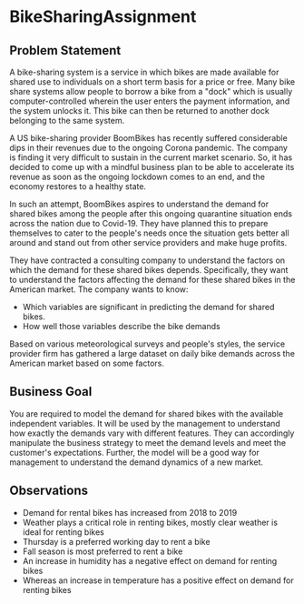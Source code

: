 # BikeSharingAssignment

## Problem Statement
A bike-sharing system is a service in which bikes are made available for shared use to individuals on a short term basis for a price or free. Many bike share systems allow people to borrow a bike from a "dock" which is usually computer-controlled wherein the user enters the payment information, and the system unlocks it. This bike can then be returned to another dock belonging to the same system.

A US bike-sharing provider BoomBikes has recently suffered considerable dips in their revenues due to the ongoing Corona pandemic. The company is finding it very difficult to sustain in the current market scenario. So, it has decided to come up with a mindful business plan to be able to accelerate its revenue as soon as the ongoing lockdown comes to an end, and the economy restores to a healthy state. 

In such an attempt, BoomBikes aspires to understand the demand for shared bikes among the people after this ongoing quarantine situation ends across the nation due to Covid-19. They have planned this to prepare themselves to cater to the people's needs once the situation gets better all around and stand out from other service providers and make huge profits.

They have contracted a consulting company to understand the factors on which the demand for these shared bikes depends. Specifically, they want to understand the factors affecting the demand for these shared bikes in the American market. 
The company wants to know:
* Which variables are significant in predicting the demand for shared bikes.
* How well those variables describe the bike demands

Based on various meteorological surveys and people's styles, the service provider firm has gathered a large dataset on daily bike demands across the American market based on some factors. 

## Business Goal

You are required to model the demand for shared bikes with the available independent variables. It will be used by the management to understand how exactly the demands vary with different features. They can accordingly manipulate the business strategy to meet the demand levels and meet the customer's expectations. Further, the model will be a good way for management to understand the demand dynamics of a new market. 


## Observations

* Demand for rental bikes has increased from 2018 to 2019
* Weather plays a critical role in renting bikes, mostly clear weather is ideal for renting bikes
* Thursday is a preferred working day to rent a bike
* Fall season is most preferred to rent a bike
* An increase in humidity has a negative effect on demand for renting bikes
* Whereas an increase in temperature has a positive effect on demand for renting bikes
